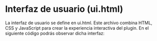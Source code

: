 # Interfaz de usuario (ui.html)
La interfaz de usuario se define en ui.html. Este archivo combina HTML, CSS y JavaScript para crear la experiencia interactiva del plugin. En el siguiente código podrás observar dicha interfaz:
